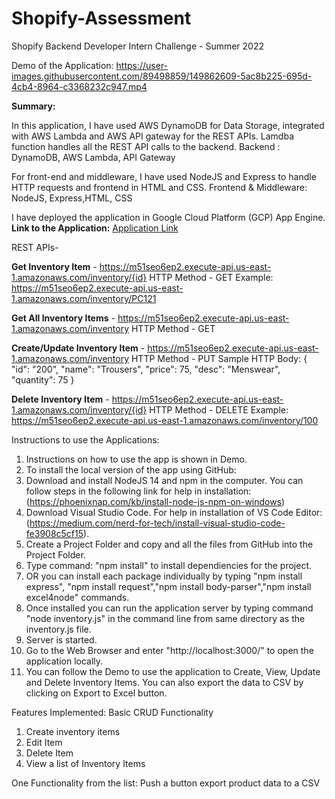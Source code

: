 # Shopify-Assessment
Shopify Backend Developer Intern  Challenge - Summer 2022

Demo of the Application:
https://user-images.githubusercontent.com/89498859/149862609-5ac8b225-695d-4cb4-8964-c3368232c947.mp4

**Summary:**

In this application, I have used AWS DynamoDB for Data Storage, integrated with AWS Lambda and AWS API gateway for the REST APIs. Lamdba function handles all the REST API calls to the backend.
Backend : DynamoDB, AWS Lambda, API Gateway

For front-end and middleware, I have used NodeJS and Express to handle HTTP requests and frontend in HTML and CSS.
Frontend & Middleware: NodeJS, Express,HTML, CSS

I have deployed the application in Google Cloud Platform (GCP) App Engine.
**Link to the Application:** [Application Link](https://shopify-inventory-338601.ue.r.appspot.com/)

REST APIs-

**Get Inventory Item** - https://m51seo6ep2.execute-api.us-east-1.amazonaws.com/inventory/{id}
HTTP Method - GET
Example: https://m51seo6ep2.execute-api.us-east-1.amazonaws.com/inventory/PC121

**Get All Inventory Items** - https://m51seo6ep2.execute-api.us-east-1.amazonaws.com/inventory
HTTP Method - GET

**Create/Update Inventory Item** - https://m51seo6ep2.execute-api.us-east-1.amazonaws.com/inventory
HTTP Method - PUT
Sample HTTP Body: {
    "id": "200",
    "name": "Trousers",
    "price": 75,
    "desc": "Menswear",
    "quantity": 75
}

**Delete Inventory Item** - https://m51seo6ep2.execute-api.us-east-1.amazonaws.com/inventory/{id}
HTTP Method - DELETE
Example: https://m51seo6ep2.execute-api.us-east-1.amazonaws.com/inventory/100

Instructions to use the Applications:
1) Instructions on how to use the app is shown in Demo.
2) To install the local version of the app using GitHub:
3) Download and install NodeJS 14 and npm in the computer. You can follow steps in the following link for help in installation: (https://phoenixnap.com/kb/install-node-js-npm-on-windows) 
4) Download Visual Studio Code. For help in installation of VS Code Editor: (https://medium.com/nerd-for-tech/install-visual-studio-code-fe3908c5cf15).
5) Create a Project Folder and copy and all the files from GitHub into the Project Folder.
6) Type command: "npm install" to install dependiencies for the project.
7) OR you can install each package individually by typing "npm install express", "npm install request","npm install body-parser","npm install excel4node" commands.
8) Once installed you can run the application server by typing command "node inventory.js" in the command line from same directory as the inventory.js file.
9) Server is started.
10) Go to the Web Browser and enter "http://localhost:3000/" to open the application locally.
11) You can follow the Demo to use the application to Create, View, Update and Delete Inventory Items. You can also export the data to CSV by clicking on Export to Excel button.

Features Implemented:
Basic CRUD Functionality
1) Create inventory items
2) Edit Item
3) Delete Item
4) View a list of Inventory Items

One Functionality from the list: Push a button export product data to a CSV






